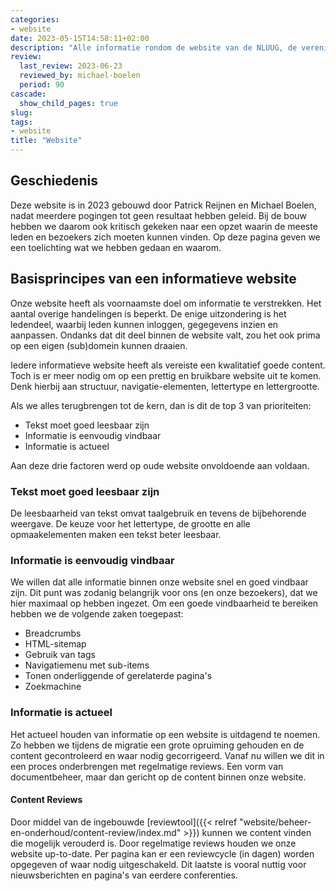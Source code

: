 ```yaml
---
categories:
- website
date: 2023-05-15T14:58:11+02:00
description: "Alle informatie rondom de website van de NLUUG, de vereniging voor open standaarden"
review:
  last_review: 2023-06-23
  reviewed_by: michael-boelen
  period: 90
cascade:
  show_child_pages: true
slug:
tags:
- website
title: "Website"
---
```


## Geschiedenis

Deze website is in 2023 gebouwd door Patrick Reijnen en Michael Boelen, nadat meerdere pogingen tot geen resultaat hebben geleid. Bij de bouw hebben we daarom ook kritisch gekeken naar een opzet waarin de meeste leden en bezoekers zich moeten kunnen vinden. Op deze pagina geven we een toelichting wat we hebben gedaan en waarom.

## Basisprincipes van een informatieve website

Onze website heeft als voornaamste doel om informatie te verstrekken. Het aantal overige handelingen is beperkt. De enige uitzondering is het ledendeel, waarbij leden kunnen inloggen, gegegevens inzien en aanpassen. Ondanks dat dit deel binnen de website valt, zou het ook prima op een eigen (sub)domein kunnen draaien.

Iedere informatieve website heeft als vereiste een kwalitatief goede content. Toch is er meer nodig om op een prettig en bruikbare website uit te komen. Denk hierbij aan structuur, navigatie-elementen, lettertype en lettergrootte.

Als we alles terugbrengen tot de kern, dan is dit de top 3 van prioriteiten:

* Tekst moet goed leesbaar zijn
* Informatie is eenvoudig vindbaar
* Informatie is actueel

Aan deze drie factoren werd op oude website onvoldoende aan voldaan.

### Tekst moet goed leesbaar zijn

De leesbaarheid van tekst omvat taalgebruik en tevens de bijbehorende weergave. De keuze voor het lettertype, de grootte en alle opmaakelementen maken een tekst beter leesbaar.

### Informatie is eenvoudig vindbaar

We willen dat alle informatie binnen onze website snel en goed vindbaar zijn. Dit punt was zodanig belangrijk voor ons (en onze bezoekers), dat we hier maximaal op hebben ingezet. Om een goede vindbaarheid te bereiken hebben we de volgende zaken toegepast:

* Breadcrumbs
* HTML-sitemap
* Gebruik van tags
* Navigatiemenu met sub-items
* Tonen onderliggende of gerelaterde pagina's
* Zoekmachine

### Informatie is actueel

Het actueel houden van informatie op een website is uitdagend te noemen. Zo hebben we tijdens de migratie een grote opruiming gehouden en de content gecontroleerd en waar nodig gecorrigeerd. Vanaf nu willen we dit in een proces onderbrengen met regelmatige reviews. Een vorm van documentbeheer, maar dan gericht op de content binnen onze website.

#### Content Reviews

Door middel van de ingebouwde [reviewtool]({{< relref "website/beheer-en-onderhoud/content-review/index.md" >}}) kunnen we content vinden die mogelijk verouderd is. Door regelmatige reviews houden we onze website up-to-date. Per pagina kan er een reviewcycle (in dagen) worden opgegeven of waar nodig uitgeschakeld. Dit laatste is vooral nuttig voor nieuwsberichten en pagina's van eerdere conferenties.

